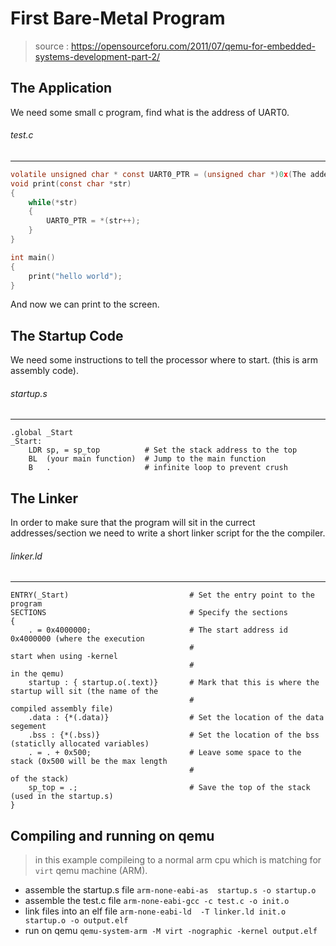 # First Bare-Metal Program
> source : https://opensourceforu.com/2011/07/qemu-for-embedded-systems-development-part-2/

## The Application
We need some small c program, find what is the address of UART0.

###### test.c
--------------------------------------------------------------------------------
```c
volatile unsigned char * const UART0_PTR = (unsigned char *)0x(The adderess of the uart device);
void print(const char *str)
{
    while(*str)
    {
        UART0_PTR = *(str++);
    }
}

int main()
{
    print("hello world");
}
```

And now we can print to the screen.

## The Startup Code
We need some instructions to tell the processor where to start. (this is arm assembly code).

###### startup.s
---------------------------------------------------------------------------------------------
```assembly
.global _Start
_Start:
    LDR sp, = sp_top          # Set the stack address to the top
    BL  (your main function)  # Jump to the main function
    B   .                     # infinite loop to prevent crush
```

## The Linker
In order to make sure that the program will sit in the currect addresses/section we need to write a short
linker script for the the compiler.

###### linker.ld
--------------------------------------------------------------------------------------------
```LD
ENTRY(_Start)                           # Set the entry point to the program
SECTIONS                                # Specify the sections
{
    . = 0x4000000;                      # The start address id 0x4000000 (where the execution 
                                        #                               start when using -kernel 
                                        #                               in the qemu)
    startup : { startup.o(.text)}       # Mark that this is where the startup will sit (the name of the 
                                        #                                        compiled assembly file)
    .data : {*(.data)}                  # Set the location of the data segement
    .bss : {*(.bss)}                    # Set the location of the bss (staticlly allocated variables)
    . = . + 0x500;                      # Leave some space to the stack (0x500 will be the max length 
                                        #                                of the stack)
    sp_top = .;                         # Save the top of the stack (used in the startup.s)
}
```

## Compiling and running on qemu

> in this example compileing to a normal arm cpu which is matching for `virt` qemu machine (ARM).

- assemble the startup.s file ```arm-none-eabi-as  startup.s -o startup.o ```
- assemble the test.c file    ```arm-none-eabi-gcc -c test.c -o init.o ```
- link files into an elf file ```arm-none-eabi-ld  -T linker.ld init.o startup.o -o output.elf ```
- run on qemu                 ```qemu-system-arm -M virt -nographic -kernel output.elf```


